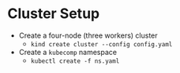 # Cluster Setup
- Create a four-node (three workers) cluster 
    - `kind create cluster --config config.yaml`
- Create a `kubecomp` namespace
    - `kubectl create -f ns.yaml`